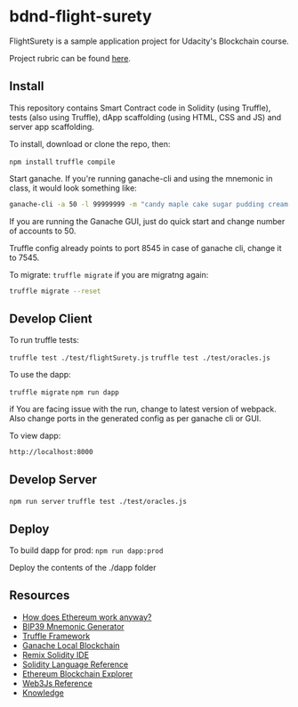 # bdnd-flight-surety

FlightSurety is a sample application project for Udacity's Blockchain course.

Project rubric can be found [here](https://review.udacity.com/#!/rubrics/1711/view).

## Install

This repository contains Smart Contract code in Solidity (using Truffle), tests (also using Truffle), dApp scaffolding (using HTML, CSS and JS) and server app scaffolding.

To install, download or clone the repo, then:

`npm install`
`truffle compile`

Start ganache. If you're running ganache-cli and using the mnemonic in class, it would look something like:

```bash
ganache-cli -a 50 -l 99999999 -m "candy maple cake sugar pudding cream honey rich smooth crumble sweet treat"
```

If you are running the Ganache GUI, just do quick start and change number of accounts to 50. 

Truffle config already points to port 8545 in case of ganache cli, change it to 7545.

To migrate:
`truffle migrate`
if you are migratng again:
```bash
truffle migrate --reset
```


## Develop Client

To run truffle tests:

`truffle test ./test/flightSurety.js`
`truffle test ./test/oracles.js`

To use the dapp:

`truffle migrate`
`npm run dapp`

if You are facing issue with the run, change to latest version of webpack. Also change ports in the generated config as per ganache cli or GUI.

To view dapp:

`http://localhost:8000`

## Develop Server

`npm run server`
`truffle test ./test/oracles.js`

## Deploy

To build dapp for prod:
`npm run dapp:prod`

Deploy the contents of the ./dapp folder


## Resources

* [How does Ethereum work anyway?](https://medium.com/@preethikasireddy/how-does-ethereum-work-anyway-22d1df506369)
* [BIP39 Mnemonic Generator](https://iancoleman.io/bip39/)
* [Truffle Framework](http://truffleframework.com/)
* [Ganache Local Blockchain](http://truffleframework.com/ganache/)
* [Remix Solidity IDE](https://remix.ethereum.org/)
* [Solidity Language Reference](http://solidity.readthedocs.io/en/v0.4.24/)
* [Ethereum Blockchain Explorer](https://etherscan.io/)
* [Web3Js Reference](https://github.com/ethereum/wiki/wiki/JavaScript-API)
* [Knowledge](https://knowledge.udacity.com/questions/125065)